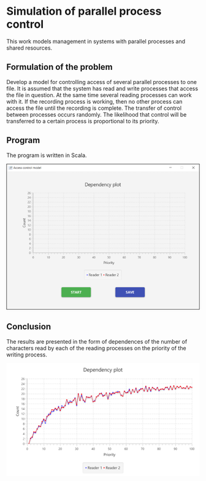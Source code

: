 # Simulation of parallel process control

This work models management in systems with parallel processes and shared resources.
## Formulation of the problem
Develop a model for controlling access of several parallel processes to one file. It is assumed that the system has read and write processes that access the file in question. At the same time several reading processes can work with it. If the recording process is working, then no other process can access the file until the recording is complete. The transfer of control between processes occurs randomly. The likelihood that control will be transferred to a certain process is proportional to its priority.
## Program
The program is written in Scala.

![](images/main%20window.png)

## Conclusion
The results are presented in the form of dependences of the number of characters read by each of the reading processes on the priority of the writing process.

![](images/plot.png)